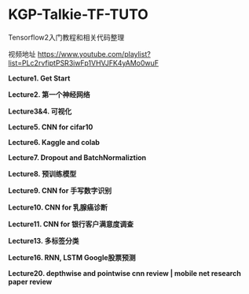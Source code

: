 # KGP-Talkie-TF-TUTO



Tensorflow2入门教程和相关代码整理

视频地址 https://www.youtube.com/playlist?list=PLc2rvfiptPSR3iwFp1VHVJFK4yAMo0wuF



**Lecture1. Get Start**

**Lecture2. 第一个神经网络**

**Lecture3&4. 可视化**

**Lecture5. CNN for cifar10**

**Lecture6. Kaggle and colab**

**Lecture7. Dropout and  BatchNormaliztion**

**Lecture8. 预训练模型**

**Lecture9. CNN for 手写数字识别**

**Lecture10. CNN for 乳腺癌诊断**

**Lecture11. CNN for 银行客户满意度调查**

**Lecture13. 多标签分类**

**Lecture16. RNN, LSTM Google股票预测**

**Lecture20. depthwise and pointwise cnn review | mobile net research paper review**



